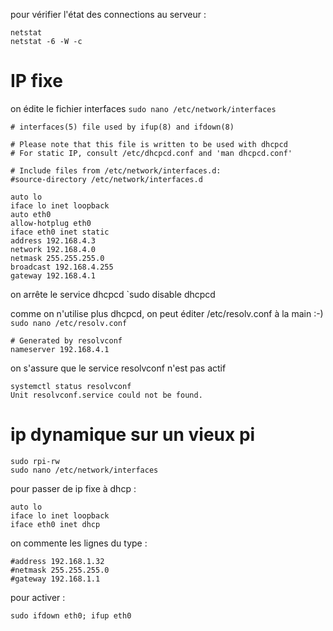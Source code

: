 pour vérifier l'état des connections au serveur :
```
netstat
netstat -6 -W -c
```

# IP fixe

on édite le fichier interfaces `sudo nano /etc/network/interfaces`

```
# interfaces(5) file used by ifup(8) and ifdown(8)

# Please note that this file is written to be used with dhcpcd
# For static IP, consult /etc/dhcpcd.conf and 'man dhcpcd.conf'

# Include files from /etc/network/interfaces.d:
#source-directory /etc/network/interfaces.d

auto lo
iface lo inet loopback
auto eth0
allow-hotplug eth0
iface eth0 inet static
address 192.168.4.3
network 192.168.4.0
netmask 255.255.255.0
broadcast 192.168.4.255
gateway 192.168.4.1
```
on arrête le service dhcpcd `sudo disable dhcpcd

comme on n'utilise plus dhcpcd, on peut éditer /etc/resolv.conf à la main :-) `sudo nano /etc/resolv.conf`

```
# Generated by resolvconf
nameserver 192.168.4.1
```
on s'assure que le service resolvconf n'est pas actif 

```
systemctl status resolvconf
Unit resolvconf.service could not be found.
```

# ip dynamique sur un vieux pi

```
sudo rpi-rw
sudo nano /etc/network/interfaces
```
pour passer de ip fixe à dhcp :
```
auto lo
iface lo inet loopback
iface eth0 inet dhcp
```
on commente les lignes du type :
```
#address 192.168.1.32
#netmask 255.255.255.0
#gateway 192.168.1.1
```
pour activer :
```
sudo ifdown eth0; ifup eth0
```
